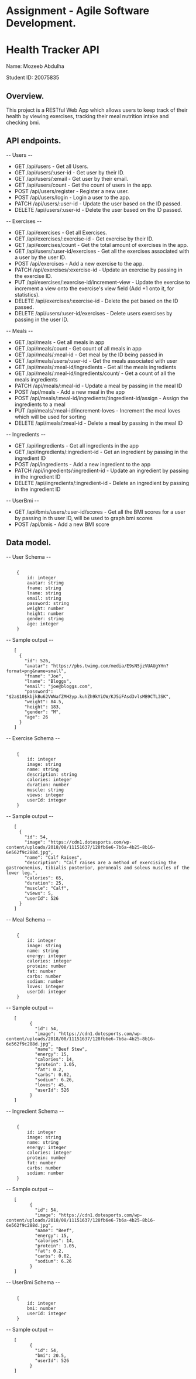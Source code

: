 # Assignment - Agile Software Development.

# Health Tracker API

Name: Mozeeb Abdulha

Student ID: 20075835

## Overview.

This project is a RESTful Web App which allows users to keep track of their health by viewing exercises, tracking their meal nutrition intake and checking bmi.

## API endpoints.

-- Users --

+ GET /api/users - Get all Users.
+ GET /api/users/:user-id - Get user by their ID. 
+ GET /api/users/:email - Get user by their email.
+ GET /api/users/count - Get the count of users in the app.
+ POST /api/users/register - Register a new user.
+ POST /api/users/login - Login a user to the app.
+ PATCH /api/users/:user-id - Update the user based on the ID passed.
+ DELETE /api/users/:user-id - Delete the user based on the ID passed.

-- Exercises --
+ GET /api/exercises - Get all Exercises.
+ GET /api/exercises/:exercise-id - Get exercise by their ID.
+ GET /api/exercises/count - Get the total amount of exercises in the app.
+ GET /api/users/:user-id/exercises - Get all the exercises associated with a user by the user ID.
+ POST /api/exercises - Add a new exercise to the app.
+ PATCH /api/exercises/:exercise-id - Update an exercise by passing in the exercise ID.
+ PUT /api/exercises/:exercise-id/increment-view - Update the exercise to increment a view onto the exercise's view field (Add +1 onto it, for statistics).
+ DELETE /api/exercises/:exercise-id - Delete the pet based on the ID passed.
+ DELETE /api/users/:user-id/exercises - Delete users exercises by passing in the user ID.

-- Meals --
+ GET /api/meals - Get all meals in app
+ GET /api/meals/count - Get count of all meals in app
+ GET /api/meals/:meal-id - Get meal by the ID being passed in
+ GET /api/meals/users/:user-id - Get the meals associated with user
+ GET /api/meals/:meal-id/ingredients - Get all the meals ingredients
+ GET /api/meals/:meal-id/ingredients/count/ - Get a count of all the meals ingredients
+ PATCH /api/meals/:meal-id - Update a meal by passing in the meal ID
+ POST /api/meals - Add a new meal in the app
+ POST /api/meals/:meal-id/ingredients/:ingredient-id/assign - Assign the ingredients to a meal
+ PUT /api/meals/:meal-id/increment-loves - Increment the meal loves which will be used for sorting
+ DELETE /api/meals/:meal-id - Delete a meal by passing in the meal ID

-- Ingredients --
+ GET /api/ingredients - Get all ingredients in the app
+ GET /api/ingredients/:ingredient-id - Get an ingredient by passing in the ingredient ID
+ POST /api/ingredients - Add a new ingredient to the app
+ PATCH /api/ingredients/:ingredient-id - Update an ingredient by passing in the ingredient ID
+ DELETE /api/ingredients/:ingredient-id - Delete an ingredient by passing in the ingredient ID

-- UserBmi --
+ GET /api/bmis/users/:user-id/scores - Get all the BMI scores for a user by passing in th user ID, will be used to graph bmi scores
+ POST /api/bmis - Add a new BMI score

## Data model.

-- User Schema --

~~~

    {
        id: integer
        avatar:	string
        fname: string
        lname: string
        email: string
        password: string
        weight:	number
        height:	number
        gender:	string
        age: integer
    }

~~~

-- Sample output --

 ~~~
    [
      {
        "id": 526,
        "avatar": "https://pbs.twimg.com/media/E9sN5jzVUAUgYHn?format=png&name=small",
        "fname": "Joe",
        "lname": "Bloggs",
        "email": "joe@bloggs.com",
        "password": "$2a$10$kbjkBu62VWWafZMH2yp.kuhZh9kYiOW/KJ5iFAsd3vlsMB9CTL3SK",
        "weight": 84.5,
        "height": 183,
        "gender": "M",
        "age": 26
      }
    ]
 ~~~

-- Exercise Schema --

~~~

    {
        id:	integer
        image: string
        name: string
        description: string
        calories: integer
        duration: number
        muscle:	string
        views: integer
        userId:	integer
    }

~~~

-- Sample output --

 ~~~
    [
      {
        "id": 54,
        "image": "https://cdn1.dotesports.com/wp-content/uploads/2018/08/11151637/128fb6e6-7b6a-4b25-8b16-6e562f9c288d.jpg",
        "name": "Calf Raises",
        "description": "Calf raises are a method of exercising the gastrocnemius, tibialis posterior, peroneals and soleus muscles of the lower leg.",
        "calories": 65,
        "duration": 25,
        "muscle": "Calf",
        "views": 5,
        "userId": 526
      }
    ]
 ~~~

-- Meal Schema --

~~~

    {
        id: integer
        image: string
        name: string
        energy: integer
        calories: integer
        protein: number
        fat: number
        carbs: number
        sodium: number
        loves: integer
        userId: integer
    }

~~~

-- Sample output --

 ~~~
    [
          {
            "id": 54,
            "image": "https://cdn1.dotesports.com/wp-content/uploads/2018/08/11151637/128fb6e6-7b6a-4b25-8b16-6e562f9c288d.jpg",
            "name": "Beef Stew",
            "energy": 15,
            "calories": 14,
            "protein": 1.05,
            "fat": 0.2,
            "carbs": 0.02,
            "sodium": 6.26,
            "loves": 45,
            "userId": 526
          }
    ]
 ~~~

-- Ingredient Schema --

~~~

    {
        id: integer
        image: string
        name: string
        energy: integer
        calories: integer
        protein: number
        fat: number
        carbs: number
        sodium: number         
    }

~~~

-- Sample output --

 ~~~
    [
          {
            "id": 54,
            "image": "https://cdn1.dotesports.com/wp-content/uploads/2018/08/11151637/128fb6e6-7b6a-4b25-8b16-6e562f9c288d.jpg",
            "name": "Beef",
            "energy": 15,
            "calories": 14,
            "protein": 1.05,
            "fat": 0.2,
            "carbs": 0.02,
            "sodium": 6.26
          }
    ]
 ~~~

-- UserBmi Schema --

~~~

    {
        id: integer
        bmi: number
        userId: integer
    }

~~~

-- Sample output --

 ~~~
    [
          {
            "id": 54,
            "bmi": 20.5,
            "userId": 526
          }
    ]
 ~~~
